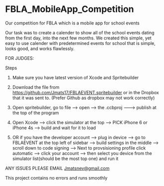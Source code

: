 FBLA_MobileApp_Competition
==========================

Our competition for FBLA which is a mobile app for school events

Our task was to create a calender to show all of the school events dating from the first day, into the next few 
months. We created this simple, yet easy to use calender with predetermined events for school that is simple, looks good, and works flawlessly. 

FOR JUDGES:

Steps

1. Make sure you have latest version of Xcode and Spritebuilder

2. Download the file from https://github.com/Jmats17/FBLAEVENT.spritebuilder or in the Dropbox that it was sent to. (Prefer Github as dropbox may not work correctly)

3. Open spritebuilder, go to file --> open --> the .ccbproj ---> publish at the top of the program 

4. Open Xcode --> click the simulator at the top --> PICK iPhone 6 or iPhone 4s --> build and wait for it to load

5. OR if you have the developer account --> plug in device --> go to FBLAEVENT at the top left of sidebar --> build settings in the middle --> scroll down to code signing --> Next to provsisioning profile click automatic --> click your account --> then select you device from the simulator list(should be the most top one) and run it

ANY ISSUES PLEASE EMAIL Jmatsnev@gmail.com

This project contains no errors and runs smoothly